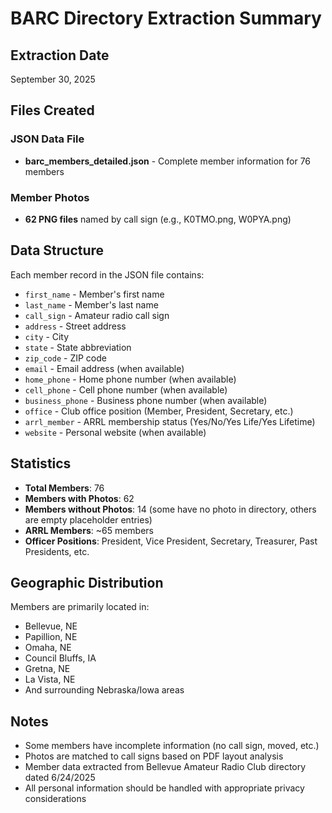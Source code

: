 # BARC Directory Extraction Summary

## Extraction Date
September 30, 2025

## Files Created

### JSON Data File
- **barc_members_detailed.json** - Complete member information for 76 members

### Member Photos
- **62 PNG files** named by call sign (e.g., K0TMO.png, W0PYA.png)

## Data Structure

Each member record in the JSON file contains:
- `first_name` - Member's first name
- `last_name` - Member's last name
- `call_sign` - Amateur radio call sign
- `address` - Street address
- `city` - City
- `state` - State abbreviation
- `zip_code` - ZIP code
- `email` - Email address (when available)
- `home_phone` - Home phone number (when available)
- `cell_phone` - Cell phone number (when available)
- `business_phone` - Business phone number (when available)
- `office` - Club office position (Member, President, Secretary, etc.)
- `arrl_member` - ARRL membership status (Yes/No/Yes Life/Yes Lifetime)
- `website` - Personal website (when available)

## Statistics

- **Total Members**: 76
- **Members with Photos**: 62
- **Members without Photos**: 14 (some have no photo in directory, others are empty placeholder entries)
- **ARRL Members**: ~65 members
- **Officer Positions**: President, Vice President, Secretary, Treasurer, Past Presidents, etc.

## Geographic Distribution

Members are primarily located in:
- Bellevue, NE
- Papillion, NE
- Omaha, NE
- Council Bluffs, IA
- Gretna, NE
- La Vista, NE
- And surrounding Nebraska/Iowa areas

## Notes

- Some members have incomplete information (no call sign, moved, etc.)
- Photos are matched to call signs based on PDF layout analysis
- Member data extracted from Bellevue Amateur Radio Club directory dated 6/24/2025
- All personal information should be handled with appropriate privacy considerations